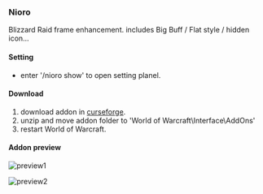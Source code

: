 ### Nioro
Blizzard Raid frame enhancement. includes Big Buff / Flat style / hidden icon...


#### Setting
- enter '/nioro show' to open setting planel.



#### Download
1. download addon in [curseforge](https://wow.curseforge.com/projects/nioro/files).
2. unzip and move addon folder to 'World of Warcraft\Interface\AddOns'
3. restart World of Warcraft.

#### Addon preview

![preview1](http://static.wittsay.cc/wow/nioro/7_1.png)


![preview2](http://static.wittsay.cc/wow/nioro/7_2.png)


